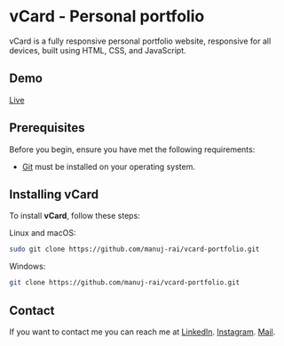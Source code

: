 # vCard - Personal portfolio

vCard is a fully responsive personal portfolio website, responsive for all devices, built using HTML, CSS, and JavaScript.

## Demo
[Live](https://manuj-rai.github.io/vcard-portfolio/)

## Prerequisites

Before you begin, ensure you have met the following requirements:

* [Git](https://git-scm.com/downloads "Download Git") must be installed on your operating system.

## Installing vCard

To install **vCard**, follow these steps:

Linux and macOS:

```bash
sudo git clone https://github.com/manuj-rai/vcard-portfolio.git
```

Windows:

```bash
git clone https://github.com/manuj-rai/vcard-portfolio.git
```

## Contact

If you want to contact me you can reach me at
[LinkedIn](https://www.linkedin.com/in/manujrai/).
[Instagram](https://www.instagram.com/manuj_rai_official).
[Mail](mailto:imanujrai7@gmail.com).

